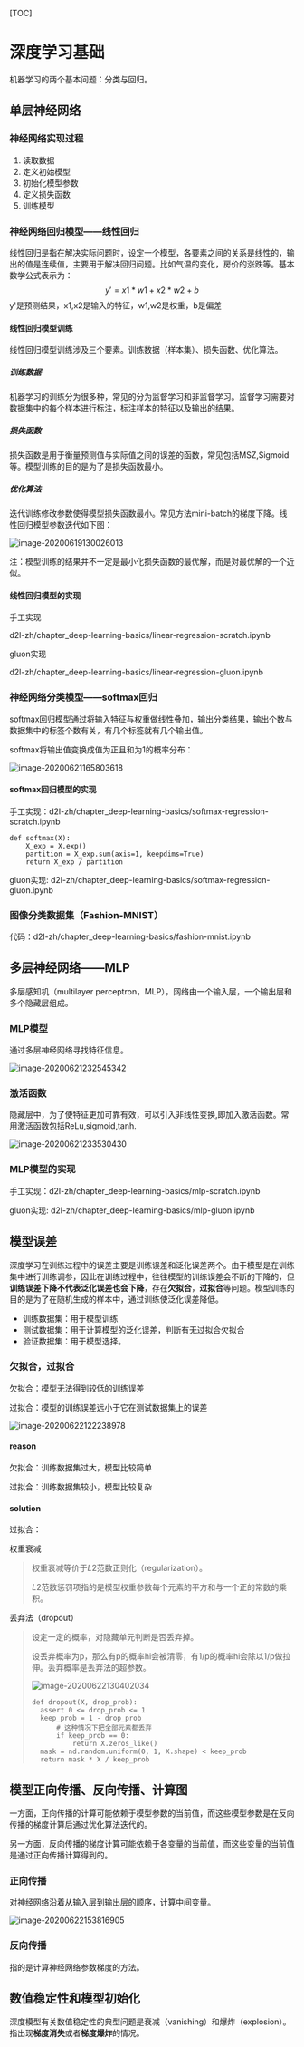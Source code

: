 [TOC]

# 深度学习基础

机器学习的两个基本问题：分类与回归。

## 单层神经网络

### 神经网络实现过程

1. 读取数据
2. 定义初始模型
3. 初始化模型参数
4. 定义损失函数
5. 训练模型



### 神经网络回归模型——线性回归

线性回归是指在解决实际问题时，设定一个模型，各要素之间的关系是线性的，输出的值是连续值，主要用于解决回归问题。比如气温的变化，房价的涨跌等。基本数学公式表示为：
$$
y' = x1 * w1 + x2 * w2 + b
$$
 y'是预测结果，x1,x2是输入的特征，w1,w2是权重，b是偏差

#### 线性回归模型训练

线性回归模型训练涉及三个要素。训练数据（样本集）、损失函数、优化算法。

##### 训练数据

机器学习的训练分为很多种，常见的分为监督学习和非监督学习。监督学习需要对数据集中的每个样本进行标注，标注样本的特征以及输出的结果。

##### 损失函数

损失函数是用于衡量预测值与实际值之间的误差的函数，常见包括MSZ,Sigmoid等。模型训练的目的是为了是损失函数最小。

##### 优化算法

迭代训练修改参数使得模型损失函数最小。常见方法mini-batch的梯度下降。线性回归模型参数迭代如下图：

![image-20200619130026013](C:\Users\67592\AppData\Roaming\Typora\typora-user-images\image-20200619130026013.png)

注：模型训练的结果并不⼀定是最小化损失函数的最优解，而是对最优解的⼀个近似。

#### 线性回归模型的实现

手工实现

d2l-zh/chapter_deep-learning-basics/linear-regression-scratch.ipynb

gluon实现

d2l-zh/chapter_deep-learning-basics/linear-regression-gluon.ipynb



### 神经网络分类模型——softmax回归

softmax回归模型通过将输入特征与权重做线性叠加，输出分类结果，输出个数与数据集中的标签个数有关，有几个标签就有几个输出值。

softmax将输出值变换成值为正且和为1的概率分布：

![image-20200621165803618](C:\Users\67592\AppData\Roaming\Typora\typora-user-images\image-20200621165803618.png)

#### softmax回归模型的实现

手工实现：d2l-zh/chapter_deep-learning-basics/softmax-regression-scratch.ipynb

```
def softmax(X):
	X_exp = X.exp()
	partition = X_exp.sum(axis=1, keepdims=True)
	return X_exp / partition
```

gluon实现:  d2l-zh/chapter_deep-learning-basics/softmax-regression-gluon.ipynb

### 图像分类数据集（Fashion-MNIST）

代码：d2l-zh/chapter_deep-learning-basics/fashion-mnist.ipynb

## 多层神经网络——MLP

多层感知机（multilayer perceptron，MLP），网络由一个输入层，一个输出层和多个隐藏层组成。

### MLP模型

通过多层神经网络寻找特征信息。

![image-20200621232545342](C:\Users\67592\AppData\Roaming\Typora\typora-user-images\image-20200621232545342.png)

### 激活函数

隐藏层中，为了使特征更加可靠有效，可以引入非线性变换,即加入激活函数。常用激活函数包括ReLu,sigmoid,tanh.

![image-20200621233530430](C:\Users\67592\AppData\Roaming\Typora\typora-user-images\image-20200621233530430.png)

### MLP模型的实现

手工实现：d2l-zh/chapter_deep-learning-basics/mlp-scratch.ipynb

gluon实现:  d2l-zh/chapter_deep-learning-basics/mlp-gluon.ipynb

## 模型误差

深度学习在训练过程中的误差主要是训练误差和泛化误差两个。由于模型是在训练集中进行训练调参，因此在训练过程中，往往模型的训练误差会不断的下降的，但**训练误差下降不代表泛化误差也会下降**，存在**欠拟合**，**过拟合**等问题。模型训练的目的是为了在随机生成的样本中，通过训练使泛化误差降低。

- 训练数据集：用于模型训练
- 测试数据集：用于计算模型的泛化误差，判断有无过拟合欠拟合
- 验证数据集：用于模型选择。

### 欠拟合，过拟合

欠拟合：模型⽆法得到较低的训练误差

过拟合：模型的训练误差远小于它在测试数据集上的误差

![image-20200622122238978](C:\Users\67592\AppData\Roaming\Typora\typora-user-images\image-20200622122238978.png)

#### reason

欠拟合：训练数据集过大，模型比较简单

过拟合：训练数据集较小，模型比较复杂

#### solution

过拟合：

权重衰减

> 权重衰减等价于*L*2范数正则化（regularization）。
>
> *L*2范数惩罚项指的是模型权重参数每个元素的平⽅和与⼀个正的常数的乘积。

丢弃法（dropout）

> 设定一定的概率，对隐藏单元判断是否丢弃掉。
>
> 设丢弃概率为p，那么有p的概率hi会被清零，有1/p的概率hi会除以1/p做拉伸。丢弃概率是丢弃法的超参数。
>
> ![image-20200622130402034](C:\Users\67592\AppData\Roaming\Typora\typora-user-images\image-20200622130402034.png)
>
> ```
> def dropout(X, drop_prob):
> 	assert 0 <= drop_prob <= 1
> 	keep_prob = 1 - drop_prob
>     	# 这种情况下把全部元素都丢弃
> 		if keep_prob == 0:
> 			return X.zeros_like()
> 	mask = nd.random.uniform(0, 1, X.shape) < keep_prob
> 	return mask * X / keep_prob
> ```

## 模型正向传播、反向传播、计算图

⼀⽅⾯，正向传播的计算可能依赖于模型参数的当前值，而这些模型参数是在反向传播的梯度计算后通过优化算法迭代的。

另⼀⽅⾯，反向传播的梯度计算可能依赖于各变量的当前值，而这些变量的当前值是通过正向传播计算得到的。

### 正向传播

对神经网络沿着从输入层到输出层的顺序，计算中间变量。

![image-20200622153816905](C:\Users\67592\AppData\Roaming\Typora\typora-user-images\image-20200622153816905.png)

### 反向传播

指的是计算神经⽹络参数梯度的⽅法。

## 数值稳定性和模型初始化

深度模型有关数值稳定性的典型问题是衰减（vanishing）和爆炸（explosion）。指出现**梯度消失**或者**梯度爆炸**的情况。